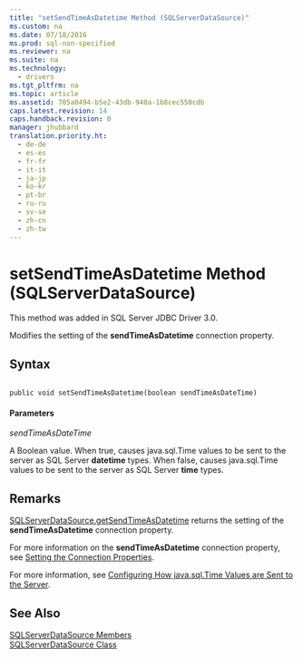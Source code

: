 ```yaml
---
title: "setSendTimeAsDatetime Method (SQLServerDataSource)"
ms.custom: na
ms.date: 07/18/2016
ms.prod: sql-non-specified
ms.reviewer: na
ms.suite: na
ms.technology: 
  - drivers
ms.tgt_pltfrm: na
ms.topic: article
ms.assetid: 705a0494-b5e2-43db-940a-1b8cec550cdb
caps.latest.revision: 14
caps.handback.revision: 0
manager: jhubbard
translation.priority.ht: 
  - de-de
  - es-es
  - fr-fr
  - it-it
  - ja-jp
  - ko-kr
  - pt-br
  - ru-ru
  - sv-se
  - zh-cn
  - zh-tw
---
```

# setSendTimeAsDatetime Method (SQLServerDataSource)
  This method was added in  SQL Server  JDBC Driver 3.0.  
  
 Modifies the setting of the **sendTimeAsDatetime** connection property.  
  
## Syntax  
  
```  
  
public void setSendTimeAsDatetime(boolean sendTimeAsDateTime)  
```  
  
#### Parameters  
 *sendTimeAsDateTime*  
  
 A Boolean value. When true, causes java.sql.Time values to be sent to the server as  SQL Server  **datetime** types. When false, causes java.sql.Time values to be sent to the server as  SQL Server  **time** types.  
  
## Remarks  
 [SQLServerDataSource.getSendTimeAsDatetime](../content/getSendTimeAsDatetime-Method--SQLServerDataSource-.md) returns the setting of the **sendTimeAsDatetime** connection property.  
  
 For more information on the **sendTimeAsDatetime** connection property, see [Setting the Connection Properties](../content/Setting-the-Connection-Properties.md).  
  
 For more information, see [Configuring How java.sql.Time Values are Sent to the Server](../content/Configuring-How-java.sql.Time-Values-are-Sent-to-the-Server.md).  
  
## See Also  
 [SQLServerDataSource Members](../content/SQLServerDataSource-Members.md)   
 [SQLServerDataSource Class](../content/SQLServerDataSource-Class.md)  
  
  